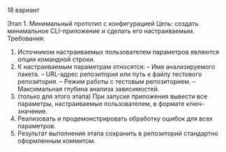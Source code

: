 18 вариант

Этап 1. Минимальный прототип с конфигурацией 
Цель: создать минимальное CLI-приложение и сделать его настраиваемым. 
Требования: 
1. Источником настраиваемых пользователем параметров являются опции 
командной строки. 
2. К настраиваемым параметрам относятся: – Имя анализируемого пакета. – URL-адрес репозитория или путь к файлу тестового репозитория. – Режим работы с тестовым репозиторием. – Максимальная глубина анализа зависимостей. 
3. (только для этого этапа) При запуске приложения вывести все параметры, 
настраиваемые пользователем, в формате ключ-значение. 
4. Реализовать и продемонстрировать обработку ошибок для всех параметров. 
5. Результат выполнения этапа сохранить в репозиторий стандартно 
оформленным коммитом.